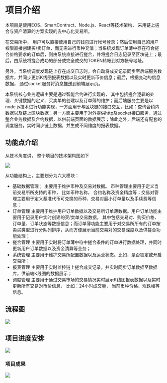 # 项目介绍

本项目是使用EOS、SmartContract、Node.js、React等技术架构， 采用链上搓合与资产清算的方案实现的去中心化交易所。

在交易所中， 用户可以直接使用自己的钱包进行帐号登录；然后使用自己的用户权限直接创建买/卖订单，而无需进行币种充值；当系统发现订单薄中存在符合搓合价格要求的订单后，则由系统直接进行搓合，并将搓合日志记录至区块链上；最后，由系统将搓合成功的部分或完全成交的TOKEN转帐到对方帐号地址。

另外，当系统调度发现链上存在成交日志时，会自动将成交记录同步至后端服务数据库，并同步更新K线图报表数据以及实时更新币价信息；最后，根据变动的信息数据， 通过socket服务将消息推送到前端展示页。

本系统核心业务逻辑主要是通过智能合约进行实现的， 其中包括搓合逻辑的处理、关键数据的定义、买卖单的创建以及订单薄的维护；而后端服务主要是以node.js技术进行功能实现，一方面用于与区块链的接口交互，比如：查询合约内数据以及链上区块数据；另一方面主要用于对外提供http及socket接口服务，通过整合业务数据及合约数据，以供前端页面的数据展示；除此之外，后端还有配套的调度服务，实时同步链上数据，并生成不同维度的报表数据。

## 功能点介绍
从技术角度讲， 整个项目的技术架构图如下

![](http://assets.processon.com/chart_image/5c6ccd91e4b07fada4ec1a3a.png)

从功能结构上，主要划分为六大模块：

- 基础数据管理；
  主要用于维护币种及交易对数据。 币种管理主要用于定义当前交易所所支持的币种， 比如币种名称， 合约名称及资金精度等；交易对管理主要用于定义基准代币可兑换的币种、交易对最小订单量以及手续费等信息；
- 订单管理
  主要用于维护用户订单数据以及交易所订单薄数据。用户订单功能主要用于记录用户实时创建的买/卖单交易数据， 其中包括交易对、购买价格、订单量、订单状态等数据信息；而订单薄功能主要用于对交易所所有的订单按卖买类型进行分队列排序，从而方便展示当前交易对的交易深度以及供搓合功能处理；
- 搓合管理
  主要用于实时将订单薄中符中搓合条件的订单进行数据处理，并同时更新用户订单数据以及资金清算等业务；
- 系统管理
  主要用于维护交易所配置数据以及运营状态。比如，是否锁定或开启交易所；
- 报表管理
  主要用于实时监控链上搓合成交记录，并实时同步订单数据至数据库，供前端K线图的数据展示；
- 调度管理
  主要用于通过交易市场的交易情况实时展示K线图报表数据以及实时更新所有交易对币价信息， 比如：24小时成交量， 当前币种价格、涨跌幅等信息。

## 流程图

![](http://assets.processon.com/chart_image/5c6e043ee4b056ae2a109843.png)

## 项目进度安排

![](http://assets.processon.com/chart_image/5c6baaf8e4b0fa03ceb804b2.png)

### 项目成果

![](http://cdn.hackdapp.com/2019-03-26-103428.jpg)
